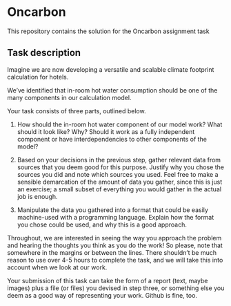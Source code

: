 # Oncarbon
This repository contains the solution for the Oncarbon assignment task

## Task description
Imagine we are now developing a versatile and scalable climate footprint calculation for hotels.

We’ve identified that in-room hot water consumption should be one of the many components in our calculation model.

Your task consists of three parts, outlined below.

1. How should the in-room hot water component of our model work? What should it look like? Why? Should it work as a fully independent component or have interdependencies to other components of the model?

2. Based on your decisions in the previous step, gather relevant data from sources that you deem good for this purpose. Justify why you chose the sources you did and note which sources you used. Feel free to make a sensible demarcation of the amount of data you gather, since this is just an exercise; a small subset of everything you would gather in the actual job is enough.

3. Manipulate the data you gathered into a format that could be easily machine-used with a programming language. Explain how the format you chose could be used, and why this is a good approach.

Throughout, we are interested in seeing the way you approach the problem and hearing the thoughts you think as you do the work! So please, note that somewhere in the margins or between the lines. There shouldn’t be much reason to use over 4-5 hours to complete the task, and we will take this into account when we look at our work.

Your submission of this task can take the form of a report (text, maybe images) plus a file (or files) you devised in step three, or something else you deem as a good way of representing your work. Github is fine, too.
